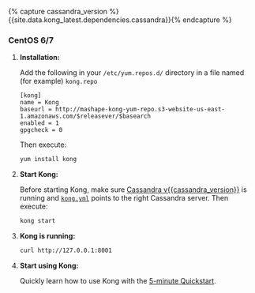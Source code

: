 {% capture cassandra_version %}{{site.data.kong_latest.dependencies.cassandra}}{% endcapture %}

### CentOS 6/7

1. **Installation:**

    Add the following in your `/etc/yum.repos.d/` directory in a file named (for example) `kong.repo`

    ```
    [kong]
    name = Kong
    baseurl = http://mashape-kong-yum-repo.s3-website-us-east-1.amazonaws.com/$releasever/$basearch
    enabled = 1
    gpgcheck = 0
    ```

    Then execute:

    ```bash
    yum install kong
    ```

2. **Start Kong:**

    Before starting Kong, make sure [Cassandra v{{cassandra_version}}](http://cassandra.apache.org/) is running and [`kong.yml`](/docs/{{site.data.kong_latest.version}}/configuration) points to the right Cassandra server. Then execute:


    ```bash
    kong start
    ```

3. **Kong is running:**

    ```bash
    curl http://127.0.0.1:8001
    ```

4. **Start using Kong:**

    Quickly learn how to use Kong with the [5-minute Quickstart](/docs/{{site.data.kong_latest.version}}/getting-started/quickstart).